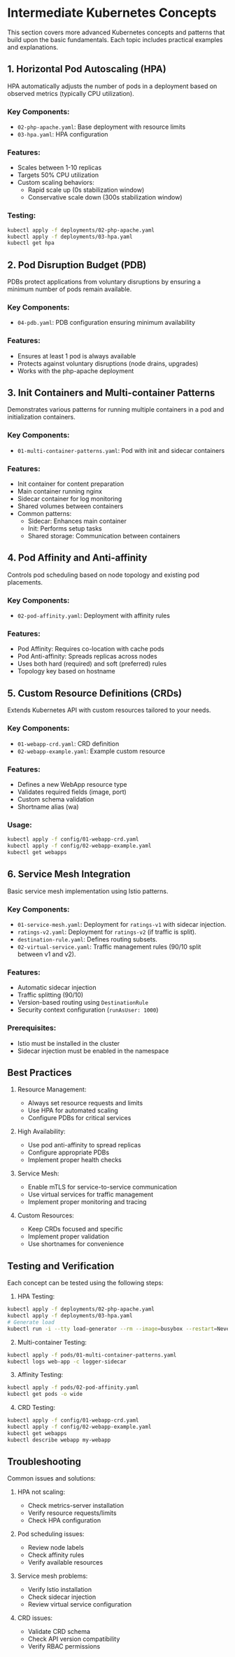 # Intermediate Kubernetes Concepts

This section covers more advanced Kubernetes concepts and patterns that build upon the basic fundamentals. Each topic includes practical examples and explanations.

## 1. Horizontal Pod Autoscaling (HPA)

HPA automatically adjusts the number of pods in a deployment based on observed metrics (typically CPU utilization).

### Key Components:
- `02-php-apache.yaml`: Base deployment with resource limits
- `03-hpa.yaml`: HPA configuration
  
### Features:
- Scales between 1-10 replicas
- Targets 50% CPU utilization
- Custom scaling behaviors:
  - Rapid scale up (0s stabilization window)
  - Conservative scale down (300s stabilization window)

### Testing:
```bash
kubectl apply -f deployments/02-php-apache.yaml
kubectl apply -f deployments/03-hpa.yaml
kubectl get hpa
```

## 2. Pod Disruption Budget (PDB)

PDBs protect applications from voluntary disruptions by ensuring a minimum number of pods remain available.

### Key Components:
- `04-pdb.yaml`: PDB configuration ensuring minimum availability

### Features:
- Ensures at least 1 pod is always available
- Protects against voluntary disruptions (node drains, upgrades)
- Works with the php-apache deployment

## 3. Init Containers and Multi-container Patterns

Demonstrates various patterns for running multiple containers in a pod and initialization containers.

### Key Components:
- `01-multi-container-patterns.yaml`: Pod with init and sidecar containers

### Features:
- Init container for content preparation
- Main container running nginx
- Sidecar container for log monitoring
- Shared volumes between containers
- Common patterns:
  - Sidecar: Enhances main container
  - Init: Performs setup tasks
  - Shared storage: Communication between containers

## 4. Pod Affinity and Anti-affinity

Controls pod scheduling based on node topology and existing pod placements.

### Key Components:
- `02-pod-affinity.yaml`: Deployment with affinity rules

### Features:
- Pod Affinity: Requires co-location with cache pods
- Pod Anti-affinity: Spreads replicas across nodes
- Uses both hard (required) and soft (preferred) rules
- Topology key based on hostname

## 5. Custom Resource Definitions (CRDs)

Extends Kubernetes API with custom resources tailored to your needs.

### Key Components:
- `01-webapp-crd.yaml`: CRD definition
- `02-webapp-example.yaml`: Example custom resource

### Features:
- Defines a new WebApp resource type
- Validates required fields (image, port)
- Custom schema validation
- Shortname alias (wa)

### Usage:
```bash
kubectl apply -f config/01-webapp-crd.yaml
kubectl apply -f config/02-webapp-example.yaml
kubectl get webapps
```

## 6. Service Mesh Integration

Basic service mesh implementation using Istio patterns.

### Key Components:
- `01-service-mesh.yaml`: Deployment for `ratings-v1` with sidecar injection.
- `ratings-v2.yaml`: Deployment for `ratings-v2` (if traffic is split).
- `destination-rule.yaml`: Defines routing subsets.
- `02-virtual-service.yaml`: Traffic management rules (90/10 split between v1 and v2).

### Features:
- Automatic sidecar injection
- Traffic splitting (90/10)
- Version-based routing using `DestinationRule`
- Security context configuration (`runAsUser: 1000`)

### Prerequisites:
- Istio must be installed in the cluster
- Sidecar injection must be enabled in the namespace

## Best Practices

1. Resource Management:
   - Always set resource requests and limits
   - Use HPA for automated scaling
   - Configure PDBs for critical services

2. High Availability:
   - Use pod anti-affinity to spread replicas
   - Configure appropriate PDBs
   - Implement proper health checks

3. Service Mesh:
   - Enable mTLS for service-to-service communication
   - Use virtual services for traffic management
   - Implement proper monitoring and tracing

4. Custom Resources:
   - Keep CRDs focused and specific
   - Implement proper validation
   - Use shortnames for convenience

## Testing and Verification

Each concept can be tested using the following steps:

1. HPA Testing:
```bash
kubectl apply -f deployments/02-php-apache.yaml
kubectl apply -f deployments/03-hpa.yaml
# Generate load
kubectl run -i --tty load-generator --rm --image=busybox --restart=Never -- /bin/sh -c "while sleep 0.01; do wget -q -O- http://php-apache; done"
```

2. Multi-container Testing:
```bash
kubectl apply -f pods/01-multi-container-patterns.yaml
kubectl logs web-app -c logger-sidecar
```

3. Affinity Testing:
```bash
kubectl apply -f pods/02-pod-affinity.yaml
kubectl get pods -o wide
```

4. CRD Testing:
```bash
kubectl apply -f config/01-webapp-crd.yaml
kubectl apply -f config/02-webapp-example.yaml
kubectl get webapps
kubectl describe webapp my-webapp
```

## Troubleshooting

Common issues and solutions:

1. HPA not scaling:
   - Check metrics-server installation
   - Verify resource requests/limits
   - Check HPA configuration

2. Pod scheduling issues:
   - Review node labels
   - Check affinity rules
   - Verify available resources

3. Service mesh problems:
   - Verify Istio installation
   - Check sidecar injection
   - Review virtual service configuration

4. CRD issues:
   - Validate CRD schema
   - Check API version compatibility
   - Verify RBAC permissions